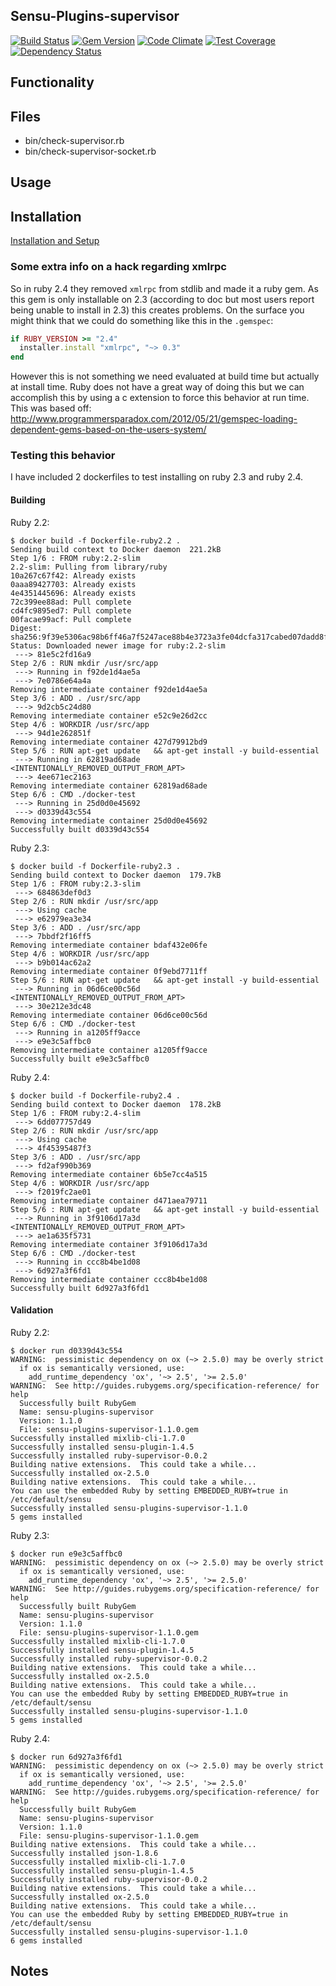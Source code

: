 ## Sensu-Plugins-supervisor

[ ![Build Status](https://travis-ci.org/sensu-plugins/sensu-plugins-supervisor.svg?branch=master)](https://travis-ci.org/sensu-plugins/sensu-plugins-supervisor)
[![Gem Version](https://badge.fury.io/rb/sensu-plugins-supervisor.svg)](http://badge.fury.io/rb/sensu-plugins-supervisor)
[![Code Climate](https://codeclimate.com/github/sensu-plugins/sensu-plugins-supervisor/badges/gpa.svg)](https://codeclimate.com/github/sensu-plugins/sensu-plugins-supervisor)
[![Test Coverage](https://codeclimate.com/github/sensu-plugins/sensu-plugins-supervisor/badges/coverage.svg)](https://codeclimate.com/github/sensu-plugins/sensu-plugins-supervisor)
[![Dependency Status](https://gemnasium.com/sensu-plugins/sensu-plugins-supervisor.svg)](https://gemnasium.com/sensu-plugins/sensu-plugins-supervisor)

## Functionality

## Files
 * bin/check-supervisor.rb
 * bin/check-supervisor-socket.rb

## Usage

## Installation

[Installation and Setup](http://sensu-plugins.io/docs/installation_instructions.html)

### Some extra info on a hack regarding xmlrpc
So in ruby 2.4 they removed `xmlrpc` from stdlib and made it a ruby gem. As this gem is only installable on 2.3 (according to doc but most users report being unable to install in 2.3) this creates problems. On the surface you might think that we could do something like this in the `.gemspec`:

```ruby
if RUBY_VERSION >= "2.4"
  installer.install "xmlrpc", "~> 0.3"
end
```

However this is not something we need evaluated at build time but actually at install time. Ruby does not have a great way of doing this but we can accomplish this by using a c extension to force this behavior at run time. This was based off: http://www.programmersparadox.com/2012/05/21/gemspec-loading-dependent-gems-based-on-the-users-system/

### Testing this behavior
I have included 2 dockerfiles to test installing on ruby 2.3 and ruby 2.4.

#### Building
Ruby 2.2:
```
$ docker build -f Dockerfile-ruby2.2 .
Sending build context to Docker daemon  221.2kB
Step 1/6 : FROM ruby:2.2-slim
2.2-slim: Pulling from library/ruby
10a267c67f42: Already exists
0aaa89427703: Already exists
4e4351445696: Already exists
72c399ee88ad: Pull complete
cd4fc9895ed7: Pull complete
00facae99acf: Pull complete
Digest: sha256:9f39e5306ac98b6ff46a7f5247ace88b4e3723a3fe04dcfa317cabed07dadd8f
Status: Downloaded newer image for ruby:2.2-slim
 ---> 81e5c2fd16a9
Step 2/6 : RUN mkdir /usr/src/app
 ---> Running in f92de1d4ae5a
 ---> 7e0786e64a4a
Removing intermediate container f92de1d4ae5a
Step 3/6 : ADD . /usr/src/app
 ---> 9d2cb5c24d80
Removing intermediate container e52c9e26d2cc
Step 4/6 : WORKDIR /usr/src/app
 ---> 94d1e262851f
Removing intermediate container 427d79912bd9
Step 5/6 : RUN apt-get update   && apt-get install -y build-essential
 ---> Running in 62819ad68ade
<INTENTIONALLY_REMOVED_OUTPUT_FROM_APT>
 ---> 4ee671ec2163
Removing intermediate container 62819ad68ade
Step 6/6 : CMD ./docker-test
 ---> Running in 25d0d0e45692
 ---> d0339d43c554
Removing intermediate container 25d0d0e45692
Successfully built d0339d43c554
```

Ruby 2.3:
```
$ docker build -f Dockerfile-ruby2.3 .
Sending build context to Docker daemon  179.7kB
Step 1/6 : FROM ruby:2.3-slim
 ---> 684863def0d3
Step 2/6 : RUN mkdir /usr/src/app
 ---> Using cache
 ---> e62979ea3e34
Step 3/6 : ADD . /usr/src/app
 ---> 7bbdf2f16ff5
Removing intermediate container bdaf432e06fe
Step 4/6 : WORKDIR /usr/src/app
 ---> b9b014ac62a2
Removing intermediate container 0f9ebd7711ff
Step 5/6 : RUN apt-get update   && apt-get install -y build-essential
 ---> Running in 06d6ce00c56d
<INTENTIONALLY_REMOVED_OUTPUT_FROM_APT>
 ---> 30e212e3dc48
Removing intermediate container 06d6ce00c56d
Step 6/6 : CMD ./docker-test
 ---> Running in a1205ff9acce
 ---> e9e3c5affbc0
Removing intermediate container a1205ff9acce
Successfully built e9e3c5affbc0
```

Ruby 2.4:
```
$ docker build -f Dockerfile-ruby2.4 .
Sending build context to Docker daemon  178.2kB
Step 1/6 : FROM ruby:2.4-slim
 ---> 6dd077757d49
Step 2/6 : RUN mkdir /usr/src/app
 ---> Using cache
 ---> 4f45395487f3
Step 3/6 : ADD . /usr/src/app
 ---> fd2af990b369
Removing intermediate container 6b5e7cc4a515
Step 4/6 : WORKDIR /usr/src/app
 ---> f2019fc2ae01
Removing intermediate container d471aea79711
Step 5/6 : RUN apt-get update   && apt-get install -y build-essential
 ---> Running in 3f9106d17a3d
<INTENTIONALLY_REMOVED_OUTPUT_FROM_APT>
 ---> ae1a635f5731
Removing intermediate container 3f9106d17a3d
Step 6/6 : CMD ./docker-test
 ---> Running in ccc8b4be1d08
 ---> 6d927a3f6fd1
Removing intermediate container ccc8b4be1d08
Successfully built 6d927a3f6fd1
```

#### Validation
Ruby 2.2:
```
$ docker run d0339d43c554
WARNING:  pessimistic dependency on ox (~> 2.5.0) may be overly strict
  if ox is semantically versioned, use:
    add_runtime_dependency 'ox', '~> 2.5', '>= 2.5.0'
WARNING:  See http://guides.rubygems.org/specification-reference/ for help
  Successfully built RubyGem
  Name: sensu-plugins-supervisor
  Version: 1.1.0
  File: sensu-plugins-supervisor-1.1.0.gem
Successfully installed mixlib-cli-1.7.0
Successfully installed sensu-plugin-1.4.5
Successfully installed ruby-supervisor-0.0.2
Building native extensions.  This could take a while...
Successfully installed ox-2.5.0
Building native extensions.  This could take a while...
You can use the embedded Ruby by setting EMBEDDED_RUBY=true in /etc/default/sensu
Successfully installed sensu-plugins-supervisor-1.1.0
5 gems installed
```

Ruby 2.3:
```
$ docker run e9e3c5affbc0
WARNING:  pessimistic dependency on ox (~> 2.5.0) may be overly strict
  if ox is semantically versioned, use:
    add_runtime_dependency 'ox', '~> 2.5', '>= 2.5.0'
WARNING:  See http://guides.rubygems.org/specification-reference/ for help
  Successfully built RubyGem
  Name: sensu-plugins-supervisor
  Version: 1.1.0
  File: sensu-plugins-supervisor-1.1.0.gem
Successfully installed mixlib-cli-1.7.0
Successfully installed sensu-plugin-1.4.5
Successfully installed ruby-supervisor-0.0.2
Building native extensions.  This could take a while...
Successfully installed ox-2.5.0
Building native extensions.  This could take a while...
You can use the embedded Ruby by setting EMBEDDED_RUBY=true in /etc/default/sensu
Successfully installed sensu-plugins-supervisor-1.1.0
5 gems installed
```

Ruby 2.4:
```
$ docker run 6d927a3f6fd1
WARNING:  pessimistic dependency on ox (~> 2.5.0) may be overly strict
  if ox is semantically versioned, use:
    add_runtime_dependency 'ox', '~> 2.5', '>= 2.5.0'
WARNING:  See http://guides.rubygems.org/specification-reference/ for help
  Successfully built RubyGem
  Name: sensu-plugins-supervisor
  Version: 1.1.0
  File: sensu-plugins-supervisor-1.1.0.gem
Building native extensions.  This could take a while...
Successfully installed json-1.8.6
Successfully installed mixlib-cli-1.7.0
Successfully installed sensu-plugin-1.4.5
Successfully installed ruby-supervisor-0.0.2
Building native extensions.  This could take a while...
Successfully installed ox-2.5.0
Building native extensions.  This could take a while...
You can use the embedded Ruby by setting EMBEDDED_RUBY=true in /etc/default/sensu
Successfully installed sensu-plugins-supervisor-1.1.0
6 gems installed
```

## Notes
